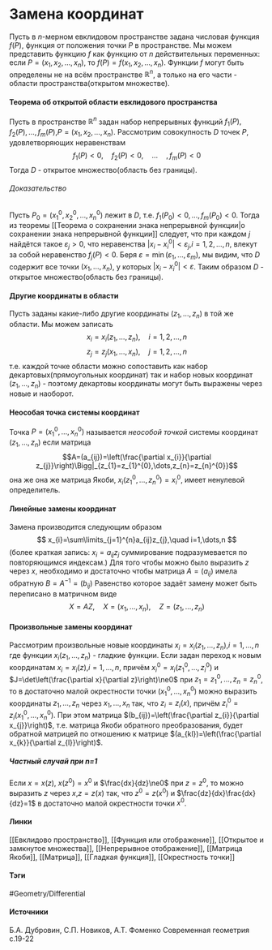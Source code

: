 # Замена координат
Пусть в $n$-мерном евклидовом пространстве задана числовая функция $f(P)$, функция от положения точки $P$ в пространстве. Мы можем представить функцию $f$ как функцию от $n$ действительных переменных: если $P=(x_{1},x_{2},\dots,x_{n})$, то $f(P)=f(x_{1},x_{2},\dots,x_{n})$. 
Функции $f$ могут быть определены не на всём пространстве $\mathbb{R}^{n}$, а только на его части - области пространства(открытом множестве).

#### Теорема об открытой области евклидового пространства
Пусть в пространстве $\mathbb{R}^{n}$ задан набор непрерывных функций $f_{1}(P),f_{2}(P),\dots,f_{m}(P)$,$P=(x_{1},x_{2},\dots,x_{n})$. Рассмотрим совокупность $D$ точек $P$, удовлетворяющих неравенствам
$$
f_{1}(P)<0,\quad f_{2}(P)<0,\quad\dots\quad,f_{m}(P)<0
$$
Тогда $D$ - открытое множество(область без границы).
###### Доказательство
Пусть $P_{0}=(x_{1}^{0},x_{2}^{0},\dots,x_{n}^{0})$ лежит в $D$, т.е. $f_{1}(P_{0})<0,\dots,f_{m}(P_{0})<0$. Тогда из теоремы [[Теорема о сохранении знака непрерывной функции|о сохранении знака непрерывной функции]] следует, что при каждом $j$ найдётся такое $\varepsilon_{j}>0$, что неравенства $\left|x_{i}-x_{i}^{0}\right|<\varepsilon_{j}$,$i=1,2,\dots,n$, влекут за собой неравенство $f_{j}(P)<0$. Беря $\varepsilon=\min(\varepsilon_{1},\dots,\varepsilon_{m})$, мы видим, что $D$ содержит все точки $(x_{1},\dots,x_{n})$, у которых $|x_{i}-x_{i}^{0}|<\varepsilon$. Таким образом $D$ - открытое множество(область без границы).

#### Другие координаты в области
Пусть заданы какие-либо другие координаты $(z_{1},\dots,z_{n})$ в той же области. Мы можем записать
$$
x_{i}=x_{i}(z_{1},\dots,z_{n}),\quad i=1,2,\dots,n
$$
$$
z_{j}=z_{j}(x_{1},\dots,x_{n}),\quad j=1,2,\dots,n
$$
т.е. каждой точке области можно сопоставить как набор декартовых(прямоугольных координат) так и набор новых координат $(z_{1},\dots,z_{n})$ - поэтому декартовы координаты могут быть выражены через новые и наоборот.
#### Неособая точка системы координат
Точка $P=(x_{1}^{0},\dots,x_{n}^{0})$ называется *неособой точкой* системы координат $(z_{1},\dots,z_{n})$ если матрица
$$A=(a_{ij})=\left(\frac{\partial x_{i}}{\partial z_{j}}\right)\Bigg|_{z_{1}=z_{1}^{0},\dots,z_{n}=z_{n}^{0}}$$
она же она же матрица Якоби, $x_{i}(z_{1}^{0},\dots,z_{n}^{0})=x_{i}^{0}$, имеет ненулевой определитель.
#### Линейные замены координат
Замена производится следующим образом
$$
x_{i}=\sum\limits_{j=1}^{n}a_{ij}z_{j},\quad i=1,\dots,n 
$$
(более краткая запись: $x_{i}=a_{ij}z_{j}$ суммирование подразумевается по повторяющимся индексам.)
Для того чтобы можно было выразить $z$ через $x$, необходимо и достаточно чтобы матрица $A=(a_{ij})$ имела обратную $B=A^{-1}=(b_{ij})$ 
Равенство которое задаёт замену может быть переписано в матричном виде $$X=AZ,\quad X=(x_{1},\dots,x_{n}),\quad Z=(z_{1},\dots,z_{n})$$
#### Произвольные замены координат
Рассмотрим произвольные новые координаты $x_{i}=x_{i}(z_{1},\dots,z_{n})$,$i=1,\dots,n$ где функции $x_{i}(z_{1},\dots,z_{n})$ - гладкие функции. Если задан переход к новым координатам $x_{i}=x_{i}(z)$,$i=1,\dots,n$, причём $x_{i}^{0}=x_{i}(z_{1}^{0},\dots,z_{i}^{0})$ и $J=\det\left(\frac{\partial x}{\partial z}\right)\ne0$ при $z_{1}=z_{1}^{0},\dots,z_{n}=z_{n}^{0}$, то в достаточно малой окрестности точки $(x_{1}^{0},\dots,x_{n}^{0})$ можно выразить координаты $z_{1},\dots,z_{n}$ через $x_{1},\dots,x_{n}$ так, что $z_{i}=z_{i}(x)$, причём $z_{i}^{0}=z_{i}(x_{1}^{0},\dots,x_{n}^{0})$. При этом матрица $(b_{ij})=\left(\frac{\partial z_{i}}{\partial x_{j}}\right)$, т.е. матрица Якоби обратного преобразования, будет обратной матрицей по отношению к матрице $(a_{kl})=\left(\frac{\partial x_{k}}{\partial z_{l}}\right)$.
##### Частный случай при n=1
Если $x=x(z)$, $x(z^{0})=x^{0}$ и $\frac{dx}{dz}\ne0$ при $z=z^{0}$, то можно выразить $z$ через $x$,$z=z(x)$ так, что $z^{0}=z(x^{0})$ и $\frac{dz}{dx}\frac{dx}{dz}=1$ в достаточно малой окрестности точки $x^{0}$.
#### Линки
 [[Евклидово пространство]],
 [[Функция или отображение]],
 [[Открытое и замкнутое множества]],
 [[Непрерывное отображение]],
 [[Матрица Якоби]],
 [[Матрица]],
 [[Гладкая функция]],
 [[Окрестность точки]]
#### Тэги
 #Geometry/Differential 
#### Источники
Б.А. Дубровин, С.П. Новиков, А.Т. Фоменко Современная геометрия
с.19-22